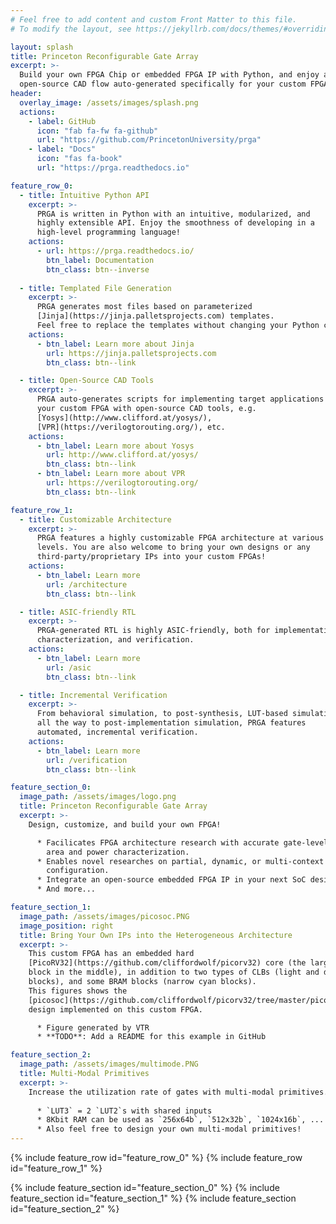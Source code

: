 ```yaml
---
# Feel free to add content and custom Front Matter to this file.
# To modify the layout, see https://jekyllrb.com/docs/themes/#overriding-theme-defaults

layout: splash
title: Princeton Reconfigurable Gate Array
excerpt: >-
  Build your own FPGA Chip or embedded FPGA IP with Python, and enjoy a fully
  open-source CAD flow auto-generated specifically for your custom FPGA.
header:
  overlay_image: /assets/images/splash.png
  actions:
    - label: GitHub
      icon: "fab fa-fw fa-github"
      url: "https://github.com/PrincetonUniversity/prga"
    - label: "Docs"
      icon: "fas fa-book"
      url: "https://prga.readthedocs.io"

feature_row_0:
  - title: Intuitive Python API
    excerpt: >-
      PRGA is written in Python with an intuitive, modularized, and
      highly extensible API. Enjoy the smoothness of developing in a
      high-level programming language!
    actions:
      - url: https://prga.readthedocs.io/
        btn_label: Documentation
        btn_class: btn--inverse
  
  - title: Templated File Generation
    excerpt: >-
      PRGA generates most files based on parameterized
      [Jinja](https://jinja.palletsprojects.com) templates.
      Feel free to replace the templates without changing your Python code!
    actions:
      - btn_label: Learn more about Jinja
        url: https://jinja.palletsprojects.com
        btn_class: btn--link

  - title: Open-Source CAD Tools
    excerpt: >-
      PRGA auto-generates scripts for implementing target applications on
      your custom FPGA with open-source CAD tools, e.g.
      [Yosys](http://www.clifford.at/yosys/),
      [VPR](https://verilogtorouting.org/), etc.
    actions:
      - btn_label: Learn more about Yosys
        url: http://www.clifford.at/yosys/
        btn_class: btn--link
      - btn_label: Learn more about VPR
        url: https://verilogtorouting.org/
        btn_class: btn--link

feature_row_1:
  - title: Customizable Architecture
    excerpt: >-
      PRGA features a highly customizable FPGA architecture at various
      levels. You are also welcome to bring your own designs or any
      third-party/proprietary IPs into your custom FPGAs!
    actions:
      - btn_label: Learn more
        url: /architecture
        btn_class: btn--link

  - title: ASIC-friendly RTL
    excerpt: >-
      PRGA-generated RTL is highly ASIC-friendly, both for implementation,
      characterization, and verification.
    actions:
      - btn_label: Learn more
        url: /asic
        btn_class: btn--link

  - title: Incremental Verification
    excerpt: >-
      From behavioral simulation, to post-synthesis, LUT-based simulation,
      all the way to post-implementation simulation, PRGA features
      automated, incremental verification.
    actions:
      - btn_label: Learn more
        url: /verification
        btn_class: btn--link

feature_section_0:
  image_path: /assets/images/logo.png
  title: Princeton Reconfigurable Gate Array
  excerpt: >-
    Design, customize, and build your own FPGA!

      * Facilicates FPGA architecture research with accurate gate-level timing,
        area and power characterization.
      * Enables novel researches on partial, dynamic, or multi-context
        configuration.
      * Integrate an open-source embedded FPGA IP in your next SoC design!
      * And more...

feature_section_1:
  image_path: /assets/images/picosoc.PNG
  image_position: right
  title: Bring Your Own IPs into the Heterogeneous Architecture
  excerpt: >-
    This custom FPGA has an embedded hard
    [PicoRV32](https://github.com/cliffordwolf/picorv32) core (the large orange
    block in the middle), in addition to two types of CLBs (light and dark purple
    blocks), and some BRAM blocks (narrow cyan blocks).
    This figures shows the
    [picosoc](https://github.com/cliffordwolf/picorv32/tree/master/picosoc)
    design implemented on this custom FPGA.

      * Figure generated by VTR
      * **TODO**: Add a README for this example in GitHub

feature_section_2:
  image_path: /assets/images/multimode.PNG
  title: Multi-Modal Primitives
  excerpt: >-
    Increase the utilization rate of gates with multi-modal primitives. 
    
      * `LUT3` = 2 `LUT2`s with shared inputs
      * 8Kbit RAM can be used as `256x64b`, `512x32b`, `1024x16b`, ...
      * Also feel free to design your own multi-modal primitives!
---
```


{% include feature_row id="feature_row_0" %}
{% include feature_row id="feature_row_1" %}

{% include feature_section id="feature_section_0" %}
{% include feature_section id="feature_section_1" %}
{% include feature_section id="feature_section_2" %}
